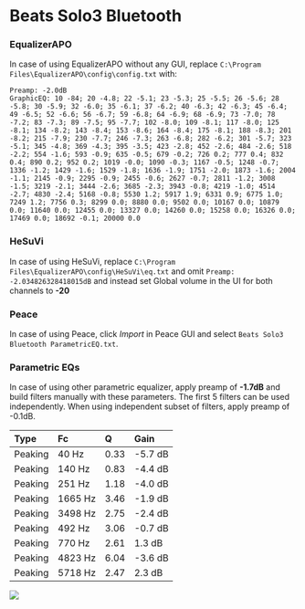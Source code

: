 # Beats Solo3 Bluetooth

### EqualizerAPO
In case of using EqualizerAPO without any GUI, replace `C:\Program Files\EqualizerAPO\config\config.txt`
with:
```
Preamp: -2.0dB
GraphicEQ: 10 -84; 20 -4.8; 22 -5.1; 23 -5.3; 25 -5.5; 26 -5.6; 28 -5.8; 30 -5.9; 32 -6.0; 35 -6.1; 37 -6.2; 40 -6.3; 42 -6.3; 45 -6.4; 49 -6.5; 52 -6.6; 56 -6.7; 59 -6.8; 64 -6.9; 68 -6.9; 73 -7.0; 78 -7.2; 83 -7.3; 89 -7.5; 95 -7.7; 102 -8.0; 109 -8.1; 117 -8.0; 125 -8.1; 134 -8.2; 143 -8.4; 153 -8.6; 164 -8.4; 175 -8.1; 188 -8.3; 201 -8.2; 215 -7.9; 230 -7.7; 246 -7.3; 263 -6.8; 282 -6.2; 301 -5.7; 323 -5.1; 345 -4.8; 369 -4.3; 395 -3.5; 423 -2.8; 452 -2.6; 484 -2.6; 518 -2.2; 554 -1.6; 593 -0.9; 635 -0.5; 679 -0.2; 726 0.2; 777 0.4; 832 0.4; 890 0.2; 952 0.2; 1019 -0.0; 1090 -0.3; 1167 -0.5; 1248 -0.7; 1336 -1.2; 1429 -1.6; 1529 -1.8; 1636 -1.9; 1751 -2.0; 1873 -1.6; 2004 -1.1; 2145 -0.9; 2295 -0.9; 2455 -0.6; 2627 -0.7; 2811 -1.2; 3008 -1.5; 3219 -2.1; 3444 -2.6; 3685 -2.3; 3943 -0.8; 4219 -1.0; 4514 -2.7; 4830 -2.4; 5168 -0.8; 5530 1.2; 5917 1.9; 6331 0.9; 6775 1.0; 7249 1.2; 7756 0.3; 8299 0.0; 8880 0.0; 9502 0.0; 10167 0.0; 10879 0.0; 11640 0.0; 12455 0.0; 13327 0.0; 14260 0.0; 15258 0.0; 16326 0.0; 17469 0.0; 18692 -0.1; 20000 0.0
```

### HeSuVi
In case of using HeSuVi, replace `C:\Program Files\EqualizerAPO\config\HeSuVi\eq.txt` and omit `Preamp:
-2.034826328418015dB` and instead set Global volume in the UI for both channels to **-20**

### Peace
In case of using Peace, click *Import* in Peace GUI and select `Beats Solo3 Bluetooth ParametricEQ.txt`.

### Parametric EQs
In case of using other parametric equalizer, apply preamp of **-1.7dB** and build filters manually
with these parameters. The first 5 filters can be used independently.
When using independent subset of filters, apply preamp of -0.1dB.

| Type    | Fc      |    Q | Gain    |
|:--------|:--------|:-----|:--------|
| Peaking | 40 Hz   | 0.33 | -5.7 dB |
| Peaking | 140 Hz  | 0.83 | -4.4 dB |
| Peaking | 251 Hz  | 1.18 | -4.0 dB |
| Peaking | 1665 Hz | 3.46 | -1.9 dB |
| Peaking | 3498 Hz | 2.75 | -2.4 dB |
| Peaking | 492 Hz  | 3.06 | -0.7 dB |
| Peaking | 770 Hz  | 2.61 | 1.3 dB  |
| Peaking | 4823 Hz | 6.04 | -3.6 dB |
| Peaking | 5718 Hz | 2.47 | 2.3 dB  |

![](https://raw.githubusercontent.com/jaakkopasanen/AutoEq/master/results/innerfidelity/sbaf-serious/Beats%20Solo3%20Bluetooth/Beats%20Solo3%20Bluetooth.png)